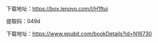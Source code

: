 下载地址：<https://box.lenovo.com/l/H1ftui>

提取码：049d



下载地址：<https://www.epubit.com/bookDetails?id=N16730>